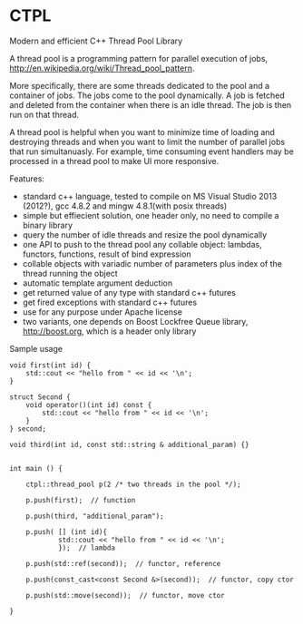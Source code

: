 CTPL
====

Modern and efficient C++ Thread Pool Library


A thread pool is a programming pattern for parallel execution of jobs, http://en.wikipedia.org/wiki/Thread_pool_pattern.

More specifically, there are some threads dedicated to the pool and a container of jobs. The jobs come to the pool dynamically. A job is fetched and deleted from the container when there is an idle thread. The job is then run on that thread.

A thread pool is helpful when you want to minimize time of loading and destroying threads and when you want to limit the number of parallel jobs that run simultanuasly. For example, time consuming event handlers may be processed in a thread pool to make UI more responsive.

Features:
- standard c++ language, tested to compile on MS Visual Studio 2013 (2012?), gcc 4.8.2 and mingw 4.8.1(with posix threads)
- simple but effiecient solution, one header only, no need to compile a binary library
- query the number of idle threads and resize the pool dynamically
- one API to push to the thread pool any collable object: lambdas, functors, functions, result of bind expression
- collable objects with variadic number of parameters plus index of the thread running the object
- automatic template argument deduction
- get returned value of any type with standard c++ futures
- get fired exceptions with standard c++ futures
- use for any purpose under Apache license
- two variants, one depends on Boost Lockfree Queue library, http://boost.org, which is a header only library


Sample usage

    void first(int id) {
        std::cout << "hello from " << id << '\n';
    }

    struct Second {
        void operator()(int id) const {
            std::cout << "hello from " << id << '\n';
        }
    } second;

    void third(int id, const std::string & additional_param) {}


    int main () {

        ctpl::thread_pool p(2 /* two threads in the pool */);

        p.push(first);  // function

        p.push(third, "additional_param");

        p.push( [] (int id){
                std::cout << "hello from " << id << '\n';
                });  // lambda

        p.push(std::ref(second));  // functor, reference

        p.push(const_cast<const Second &>(second));  // functor, copy ctor

        p.push(std::move(second));  // functor, move ctor

    }
